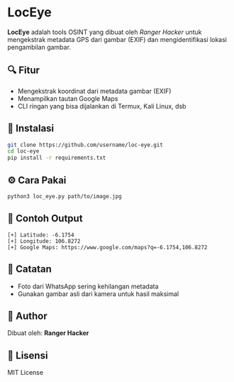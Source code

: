 # LocEye

**LocEye** adalah tools OSINT yang dibuat oleh *Ranger Hacker* untuk mengekstrak metadata GPS dari gambar (EXIF) dan mengidentifikasi lokasi pengambilan gambar.

## 🔍 Fitur

- Mengekstrak koordinat dari metadata gambar (EXIF)
- Menampilkan tautan Google Maps
- CLI ringan yang bisa dijalankan di Termux, Kali Linux, dsb

## 🚀 Instalasi

```bash
git clone https://github.com/username/loc-eye.git
cd loc-eye
pip install -r requirements.txt
```

## ⚙️ Cara Pakai

```bash
python3 loc_eye.py path/to/image.jpg
```

## 🧪 Contoh Output

```text
[+] Latitude: -6.1754
[+] Longitude: 106.8272
[+] Google Maps: https://www.google.com/maps?q=-6.1754,106.8272
```

## 👣 Catatan

- Foto dari WhatsApp sering kehilangan metadata
- Gunakan gambar asli dari kamera untuk hasil maksimal

## 👤 Author

Dibuat oleh: **Ranger Hacker**

## 📄 Lisensi

MIT License

